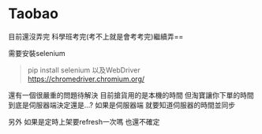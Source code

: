 # Taobao
 
目前還沒弄完
科學班考完(考不上就是會考考完)繼續弄==

需要安裝selenium 
> pip install selenium 
以及WebDriver
https://chromedriver.chromium.org/

還有一個很嚴重的問題待解決
目前搶貨用的是本機的時間
但淘寶讓你下單的時間到底是伺服器端決定還是...?
如果是伺服器端 就要知道伺服器的時間並同步

另外 如果是定時上架要refresh一次嗎 也還不確定
